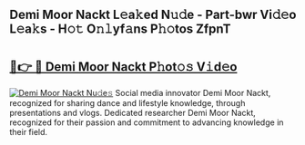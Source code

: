## Demi Moor Nackt L𝚎a𝚔ed N𝚞𝚍e - Part-bwr Vi𝚍𝚎o L𝚎a𝚔s - H𝚘𝚝 O𝚗𝚕yf𝚊ns P𝚑𝚘tos ZfpnT

# <h2><a href="http://kfdca0.oniu.top/?m=Demi+Moor+Nackt">🔗👉 🔴 Demi Moor Nackt P𝚑ot𝚘𝚜 V𝚒d𝚎o</a></h2>

[![Demi Moor Nackt Nu𝚍e𝚜](https://i.imgur.com/0qMVB7G.gif)](http://kfdca0.oniu.top/?m=Demi+Moor+Nackt)
Social media innovator Demi Moor Nackt, recognized for sharing dance and lifestyle knowledge, through presentations and vlogs. Dedicated researcher Demi Moor Nackt, recognized for their passion and commitment to advancing knowledge in their field.  
